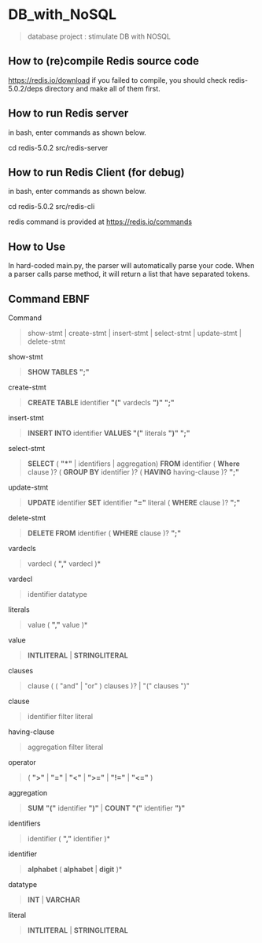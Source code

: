 # DB_with_NoSQL
> database project : stimulate DB with NOSQL

## How to (re)compile Redis source code

https://redis.io/download
if you failed to compile, you should check redis-5.0.2/deps directory and make all of them first.

## How to run Redis server

in bash, enter commands as shown below.

cd redis-5.0.2
src/redis-server

## How to run Redis Client (for debug)

in bash, enter commands as shown below.

cd redis-5.0.2
src/redis-cli

redis command is provided at
https://redis.io/commands

## How to Use

In hard-coded main.py, the parser will automatically parse your code.
When a parser calls parse method, it will return a list that have separated tokens.

## Command EBNF

Command
> show-stmt | create-stmt | insert-stmt | select-stmt | update-stmt | delete-stmt

show-stmt
> **SHOW TABLES ";"**

create-stmt
> **CREATE TABLE** identifier **"("** vardecls **")" ";"**

insert-stmt
> **INSERT INTO** identifier **VALUES "("** literals **")" ";"**

select-stmt
> **SELECT** ( __"*"__ | identifiers | aggregation) **FROM** identifier ( **Where** clause )? ( **GROUP BY** identifier )? ( **HAVING** having-clause )? **";"**

update-stmt
> **UPDATE** identifier **SET** identifier **"="** literal ( **WHERE** clause )? **";"** 

delete-stmt
> **DELETE FROM** identifier ( **WHERE** clause )? **";"**

vardecls
> vardecl ( **","** vardecl )*

vardecl
> identifier datatype

literals
> value ( **","** value )*

value
> **INTLITERAL** | **STRINGLITERAL**

clauses
> clause ( ( "and" | "or" ) clauses )? | "(" clauses ")"

clause
> identifier filter literal

having-clause
> aggregation filter literal

operator
> ( **">"** | **"="** | **"<"** | **">="** | **"!="** | **"<="** )

aggregation
> **SUM** **"("** identifier **")"** | **COUNT** **"("** identifier **")"**

identifiers
> identifier ( **","** identifier )*

identifier
> **alphabet** ( **alphabet** | **digit** )*

datatype
> **INT** | **VARCHAR**

literal
> **INTLITERAL** | **STRINGLITERAL**